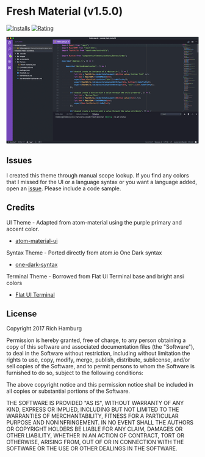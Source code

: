 # Fresh Material (v1.5.0)
[![Installs](http://vsmarketplacebadge.apphb.com/installs/2ndshift.fresh-material.svg)](https://marketplace.visualstudio.com/items?itemName=2ndshift.fresh-material)
[![Rating](http://vsmarketplacebadge.apphb.com/rating-short/2ndshift.fresh-material.svg)](https://marketplace.visualstudio.com/items?itemName=2ndshift.fresh-material)

![](https://raw.githubusercontent.com/ambidexterich/vscode-fresh-material/master/screenshots/preview.png)

## Issues
I created this theme through manual scope lookup. If you find any colors that I missed for the UI or a language syntax or you want a language added, open an [issue](https://github.com/ambidexterich/vscode-fresh-material/issues). Please include a code sample.

## Credits
UI Theme - Adapted from atom-material using the purple primary and accent color.
* [atom-material-ui](https://github.com/atom-material/atom-material-ui)

Syntax Theme - Ported directly from atom.io One Dark syntax
* [one-dark-syntax](https://github.com/atom/one-dark-syntax)

Terminal Theme - Borrowed from Flat UI Terminal base and bright ansi colors
* [Flat UI Terminal](https://github.com/ahmetsulek/flat-terminal)

## License

Copyright 2017 Rich Hamburg

Permission is hereby granted, free of charge, to any person obtaining a copy of this software and associated documentation files (the "Software"), to deal in the Software without restriction, including without limitation the rights to use, copy, modify, merge, publish, distribute, sublicense, and/or sell copies of the Software, and to permit persons to whom the Software is furnished to do so, subject to the following conditions:

The above copyright notice and this permission notice shall be included in all copies or substantial portions of the Software.

THE SOFTWARE IS PROVIDED "AS IS", WITHOUT WARRANTY OF ANY KIND, EXPRESS OR IMPLIED, INCLUDING BUT NOT LIMITED TO THE WARRANTIES OF MERCHANTABILITY, FITNESS FOR A PARTICULAR PURPOSE AND NONINFRINGEMENT. IN NO EVENT SHALL THE AUTHORS OR COPYRIGHT HOLDERS BE LIABLE FOR ANY CLAIM, DAMAGES OR OTHER LIABILITY, WHETHER IN AN ACTION OF CONTRACT, TORT OR OTHERWISE, ARISING FROM, OUT OF OR IN CONNECTION WITH THE SOFTWARE OR THE USE OR OTHER DEALINGS IN THE SOFTWARE.
